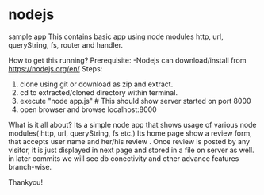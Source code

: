 # nodejs
sample app 
This contains basic app using node modules http, url, queryString, fs, router and handler.

How to get this running?
Prerequisite:
  -Nodejs can download/install from https://nodejs.org/en/
Steps:
  1. clone using git or download as zip and extract.
  2. cd to extracted/cloned directory within terminal. 
  3. execute "node app.js" # This should show server started on port 8000
  4. open browser and browse localhost:8000
  


What is it all about?
Its a simple node app that shows usage of various node modules( http, url, queryString, fs etc.)
Its home page show a review form, that accepts user name and her/his review .
Once review is posted by any visitor, it is just displayed in next page and stored in a file on server as well.
in later commits we will see db conectivity and other advance features branch-wise.

Thankyou! 